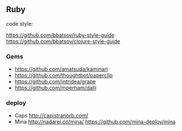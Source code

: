 ## Ruby

code style:

https://github.com/bbatsov/ruby-style-guide
https://github.com/bbatsov/clojure-style-guide

### Gems
- <https://github.com/amatsuda/kaminari>
- <https://github.com/thoughtbot/paperclip>
- <https://github.com/intridea/grape>
- <https://github.com/mperham/dalli>


### deploy 
- Caps <http://capistranorb.com/>
- Mina <http://nadarei.co/mina/> <https://github.com/mina-deploy/mina>
